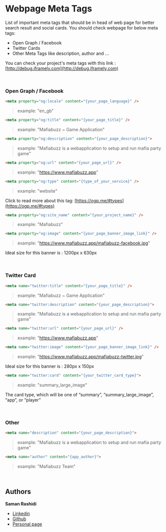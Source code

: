 # Webpage Meta Tags

List of important meta tags that should be in head of web page for better search result and social cards.
You should check webpage for below meta tags:

- Open Graph / Facebook
- Twitter Cards
- Other Meta Tags like description, author and ...

You can check your project's meta tags with this link : [http://debug.iframely.com](http://debug.iframely.com)

<br />

### Open Graph / Facebook

```html
<meta property="og:locale" content="{your_page_language}" />
```
> example: "en_gb"

```html
<meta property="og:title" content="{your_page_title}" />
```
> example: "Mafiabuzz ~ Game Application"

```html
<meta property="og:description" content="{your_page_description}">
```
> example: "Mafiabuzz is a webapplication to setup and run mafia party game"

```html
<meta property="og:url" content="{your_page_url}" />
```
> example: "https://www.mafiabuzz.app"

```html
<meta property="og:type" content="{type_of_your_service}" />
```
> example: "website"

Click to read more about this tag: [https://ogp.me/#types](https://ogp.me/#types)

```html
<meta property="og:site_name" content="{your_project_name}" />
```
> example: "Mafiabuzz"

```html
<meta property="og:image" content="{your_page_banner_image_link}" />
```
> example: "https://www.mafiabuzz.app/mafiabuzz-facebook.jpg"

Ideal size for this banner is : 1200px x 630px

<br />

### Twitter Card

```html
<meta name="twitter:title" content="{your_page_title}" />
```
> example: "Mafiabuzz ~ Game Application"

```html
<meta name="twitter:description" content="{your_page_description}">
```
> example: "Mafiabuzz is a webapplication to setup and run mafia party game"

```html
<meta name="twitter:url" content="{your_page_url}" />
```
> example: "https://www.mafiabuzz.app"

```html
<meta name="twitter:image" content="{your_page_banner_image_link}" />
```
> example: "https://www.mafiabuzz.app/mafiabuzz-twitter.jpg"

Ideal size for this banner is : 280px x 150px

```html
<meta name="twitter:card" content="{your_twitter_card_type}">
```
> example: "summary_large_image"

The card type, which will be one of “summary”, “summary_large_image”, “app”, or “player”

<br />

### Other

```html
<meta name="description" content="{your_page_description}">
```
> example: "Mafiabuzz is a webapplication to setup and run mafia party game"

```html
<meta name="author" content="{app_author}">
```
> example: "Mafiabuzz Team"

<br />

## Authors

**Saman Rashidi**

- [Linkedin](https://www.linkedin.com/in/samanrashidii)
- [Github](https://github.com/samanrashidii)
- [Personal page](http://samanrashidi.com)
